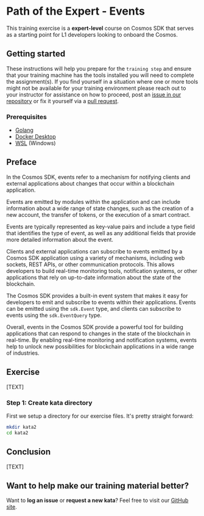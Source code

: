 # Path of the Expert - Events

This training exercise is a **expert-level** course on Cosmos SDK that serves as a starting point for L1 developers looking to onboard the Cosmos.

## Getting started

These instructions will help you prepare for the `training step` and ensure that your training machine has the tools installed you will need to complete the assignment(s). If you find yourself in a situation where one or more tools might not be available for your training environment please reach out to your instructor for assistance on how to proceed, post an [issue in our repository](https://github.com/classic-terra/dojo/issues) or fix it yourself via a [pull request](https://github.com/classic-terra/dojo/pulls).

### Prerequisites

* [Golang](https://go.dev/dl/)
* [Docker Desktop](https://www.docker.com/products/docker-desktop)
* [WSL](https://learn.microsoft.com/en-us/windows/wsl/install) (Windows)

## Preface

In the Cosmos SDK, events refer to a mechanism for notifying clients and external applications about changes that occur within a blockchain application.

Events are emitted by modules within the application and can include information about a wide range of state changes, such as the creation of a new account, the transfer of tokens, or the execution of a smart contract.

Events are typically represented as key-value pairs and include a type field that identifies the type of event, as well as any additional fields that provide more detailed information about the event.

Clients and external applications can subscribe to events emitted by a Cosmos SDK application using a variety of mechanisms, including web sockets, REST APIs, or other communication protocols. This allows developers to build real-time monitoring tools, notification systems, or other applications that rely on up-to-date information about the state of the blockchain.

The Cosmos SDK provides a built-in event system that makes it easy for developers to emit and subscribe to events within their applications. Events can be emitted using the `sdk.Event` type, and clients can subscribe to events using the `sdk.EventQuery` type.

Overall, events in the Cosmos SDK provide a powerful tool for building applications that can respond to changes in the state of the blockchain in real-time. By enabling real-time monitoring and notification systems, events help to unlock new possibilities for blockchain applications in a wide range of industries.

## Exercise

[TEXT]

### Step 1: Create kata directory

First we setup a directory for our exercise files. It's pretty straight forward:

```bash
mkdir kata2
cd kata2
```

## Conclusion

[TEXT]

## Want to help make our training material better?

Want to **log an issue** or **request a new kata**? Feel free to visit our [GitHub site](https://github.com/classic-terra/dojo/issues).
